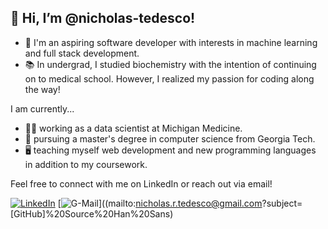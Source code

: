 ## 👋 Hi, I’m @nicholas-tedesco! 

- 🌱 I'm an aspiring software developer with interests in machine learning and full stack development. 
- 📚 In undergrad, I studied biochemistry with the intention of continuing on to medical school. However, I realized my passion for coding along the way!
  
I am currently...
- 👨‍💼 working as a data scientist at Michigan Medicine.
- 🏫 pursuing a master's degree in computer science from Georgia Tech.
- 🖥️ teaching myself web development and new programming languages in addition to my coursework.

Feel free to connect with me on LinkedIn or reach out via email! 

[![LinkedIn](https://skillicons.dev/icons?i=linkedin&theme=light)](https://www.linkedin.com/in/nicholas-r-tedesco/)
[![G-Mail](https://skillicons.dev/icons?i=gmail&theme=light)]((mailto:nicholas.r.tedesco@gmail.com?subject=[GitHub]%20Source%20Han%20Sans)
